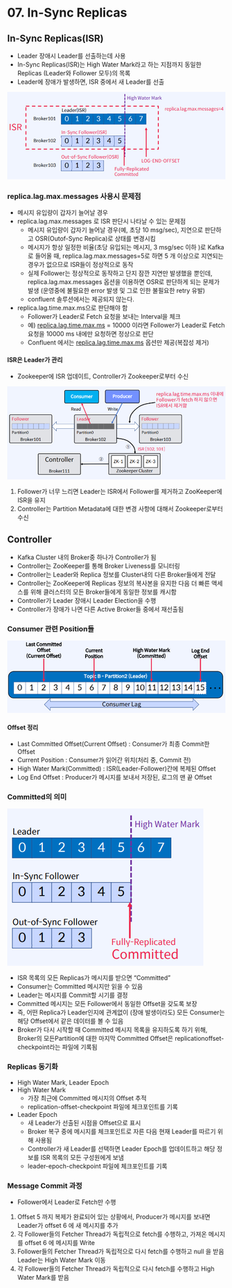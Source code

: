 # 07. In-Sync Replicas

## In-Sync Replicas(ISR)

* Leader 장애시 Leader를 선출하는데 사용
* In-Sync Replicas(ISR)는 High Water Mark라고 하는 지점까지 동일한 Replicas (Leader와 Follower 모두)의 목록
* Leader에 장애가 발생하면, ISR 중에서 새 Leader를 선출

![](<../../../.gitbook/assets/image (5) (1).png>)

### replica.lag.max.messages 사용시 문제점

* 메시지 유입량이 갑자기 늘어날 경우
* replica.lag.max.messages 로 ISR 판단시 나타날 수 있는 문제점
  * 메시지 유입량이 갑자기 늘어날 경우(예, 초당 10 msg/sec), 지연으로 판단하고 OSR(Outof-Sync Replica)로 상태를 변경시킴
  * 메시지가 항상 일정한 비율(초당 유입되는 메시지, 3 msg/sec 이하 )로 Kafka로 들어올 때, replica.lag.max.messages=5로 하면 5 개 이상으로 지연되는 경우가 없으므로 ISR들이 정상적으로 동작
  * 실제 Follower는 정상적으로 동작하고 단지 잠깐 지연만 발생했을 뿐인데, replica.lag.max.messages 옵션을 이용하면 OSR로 판단하게 되는 문제가 발생 (운영중에 불필요한 error 발생 및 그로 인한 불필요한 retry 유발)
  * confluent 솔루션에서는 제공되지 않는다.
* replica.lag.time.max.ms으로 판단해야 함
  * Follower가 Leader로 Fetch 요청을 보내는 Interval을 체크
  * 예) [replica.lag.time.max.ms](http://replica.lag.time.max.ms) = 10000 이라면 Follower가 Leader로 Fetch 요청을 10000 ms 내에만 요청하면 정상으로 판단
  * Confluent 에서는 [replica.lag.time.max.ms](http://replica.lag.time.max.ms) 옵션만 제공(복잡성 제거)

#### ISR은 Leader가 관리

* Zookeeper에 ISR 업데이트, Controller가 Zookeeper로부터 수신

![](<../../../.gitbook/assets/image (28) (1).png>)

1. Follower가 너무 느리면 Leader는 ISR에서 Follower를 제거하고 ZooKeeper에 ISR을 유지
2. Controller는 Partition Metadata에 대한 변경 사항에 대해서 Zookeeper로부터 수신

## Controller

* Kafka Cluster 내의 Broker중 하나가 Controller가 됨
* Controller는 ZooKeeper를 통해 Broker Liveness를 모니터링
* Controller는 Leader와 Replica 정보를 Cluster내의 다른 Broker들에게 전달
* Controller는 ZooKeeper에 Replicas 정보의 복사본을 유지한 다음 더 빠른 액세스를 위해 클러스터의 모든 Broker들에게 동일한 정보를 캐시함
* Controller가 Leader 장애시 Leader Election을 수행
* Controller가 장애가 나면 다른 Active Broker들 중에서 재선출됨

### Consumer 관련 Position들

![](<../../../.gitbook/assets/image (34) (1) (1).png>)

#### Offset 정리

* Last Committed Offset(Current Offset) : Consumer가 최종 Commit한 Offset
* Current Position : Consumer가 읽어간 위치(처리 중, Commit 전)
* High Water Mark(Committed) : ISR(Leader-Follower)간에 복제된 Offset
* Log End Offset : Producer가 메시지를 보내서 저장된, 로그의 맨 끝 Offset

### Committed의 의미

![](<../../../.gitbook/assets/image (17) (1).png>)

* ISR 목록의 모든 Replicas가 메시지를 받으면 “Committed”
* Consumer는 Committed 메시지만 읽을 수 있음
* Leader는 메시지를 Commit할 시기를 결정
* Committed 메시지는 모든 Follower에서 동일한 Offset을 갖도록 보장
* 즉, 어떤 Replica가 Leader인지에 관계없이 (장애 발생이라도) 모든 Consumer는 해당 Offset에서 같은 데이터를 볼 수 있음
* Broker가 다시 시작할 때 Committed 메시지 목록을 유지하도록 하기 위해, Broker의 모든Partition에 대한 마지막 Committed Offset은 replicationoffset-checkpoint라는 파일에 기록됨

### Replicas 동기화

* High Water Mark, Leader Epoch
* High Water Mark
  * 가장 최근에 Committed 메시지의 Offset 추적
  * replication-offset-checkpoint 파일에 체크포인트를 기록
* Leader Epoch
  * 새 Leader가 선출된 시점을 Offset으로 표시
  * Broker 복구 중에 메시지를 체크포인트로 자른 다음 현재 Leader를 따르기 위해 사용됨
  * Controller가 새 Leader를 선택하면 Leader Epoch를 업데이트하고 해당 정보를 ISR 목록의 모든 구성원에게 보냄
  * leader-epoch-checkpoint 파일에 체크포인트를 기록

### Message Commit 과정

* Follower에서 Leader로 Fetch만 수행

1. Offset 5 까지 복제가 완료되어 있는 상황에서, Producer가 메시지를 보내면 Leader가 offset 6 에 새 메시지를 추가
2. 각 Follower들의 Fetcher Thread가 독립적으로 fetch를 수행하고, 가져온 메시지를 offset 6 에 메시지를 Write
3. Follower들의 Fetcher Thread가 독립적으로 다시 fetch를 수행하고 null 을 받음 Leader는 High Water Mark 이동
4. 각 Follower들의 Fetcher Thread가 독립적으로 다시 fetch를 수행하고 High Water Mark를 받음
